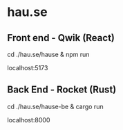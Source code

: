 # hau.se
 
## Front end - Qwik (React)

cd ./hau.se/hause & npm run

localhost:5173

## Back End - Rocket (Rust)

cd ./hau.se/hause-be & cargo run

localhost:8000